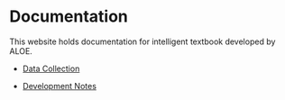 # Documentation

This website holds documentation for intelligent textbook developed by ALOE.

- [Data Collection](/data/identity)

- [Development Notes](/development/dependency)